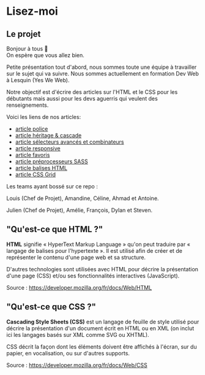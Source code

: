 # Lisez-moi

## Le projet

Bonjour à tous :wave:  
On espère que vous allez bien.

Petite présentation tout d'abord, nous sommes toute une équipe à travailler sur le sujet qui va suivre.
Nous sommes actuellement en formation Dev Web à Lesquin (Yes We Web).

Notre objectif est d'écrire des articles sur l'HTML et le CSS pour les débutants mais aussi pour les devs aguerris qui veulent des renseignements.

Voici les liens de nos articles:

* [article police](Article_CSS/basic_css/article_police.md)
* [article héritage & cascade](Article_CSS/advanced_css/article_héritage-cascade.md)
* [article sélecteurs avancés et combinateurs](Article_CSS/advanced_css/article_sélecteurs-avancés-combinateurs.md)
* [article responsive](Article_CSS/responsive/article_responsive.md)
* [article favoris](Article_CSS/favoris.md)
* [article préprocesseurs SASS](Article_CSS/preprocesseur/preprocesseurs.md)
* [article balises HTML](Article_HTML/article_balise_HTML.md)
* [article CSS Grid](Article_CSS/advanced_css/cssGrid/article_css_Grid.md)

Les teams ayant bossé sur ce repo :

Louis (Chef de Projet), Amandine, Céline, Ahmad et Antoine.

Julien (Chef de Projet), Amélie, François, Dylan et Steven.

## "Qu'est-ce que HTML ?"

**HTML** signifie « HyperText Markup Language » qu'on peut traduire par « langage de balises pour l'hypertexte ». Il est utilisé afin de créer et de représenter le contenu d'une page web et sa structure.

D'autres technologies sont utilisées avec HTML pour décrire la présentation d'une page (CSS) et/ou ses fonctionnalités interactives (JavaScript).

Source : <https://developer.mozilla.org/fr/docs/Web/HTML>

## "Qu'est-ce que CSS ?"

**Cascading Style Sheets (CSS)** est un langage de feuille de style utilisé pour décrire la présentation d'un document écrit en HTML ou en XML (on inclut ici les langages basés sur XML comme SVG ou XHTML).

CSS décrit la façon dont les éléments doivent être affichés à l'écran, sur du papier, en vocalisation, ou sur d'autres supports.

Source : <https://developer.mozilla.org/fr/docs/Web/CSS>
